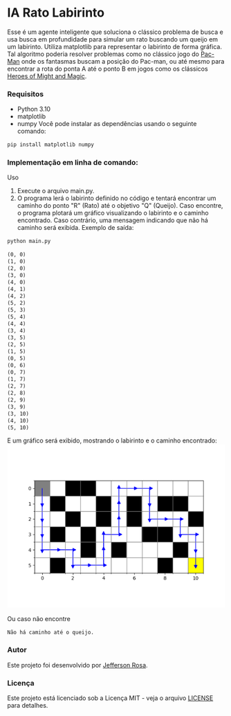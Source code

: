 # IA Rato Labirinto
Esse é um agente inteligente que soluciona o clássico problema de busca e usa busca em profundidade para simular um rato buscando um queijo em um labirinto. Utiliza matplotlib para representar o labirinto de forma gráfica.
Tal algoritmo poderia resolver problemas como no clássico jogo do [Pac-Man](https://pt.wikipedia.org/wiki/Pac-Man) onde os fantasmas buscam a posição do Pac-man, ou até mesmo para encontrar a rota do ponta A até o ponto B
 em jogos como os clássicos [Heroes of Might and Magic](https://en.wikipedia.org/wiki/Heroes_of_Might_and_Magic).

### Requisitos
- Python 3.10
- matplotlib
- numpy
Você pode instalar as dependências usando o seguinte comando:
```bash
pip install matplotlib numpy
```

### Implementação em linha de comando:
Uso
1. Execute o arquivo main.py.
2. O programa lerá o labirinto definido no código e tentará encontrar um caminho do ponto "R" (Rato) até o objetivo "Q" (Queijo).
Caso encontre, o programa plotará um gráfico visualizando o labirinto e o caminho encontrado. Caso contrário, uma mensagem indicando que não há caminho será exibida.
Exemplo de saída:

```bash
python main.py
```
```
(0, 0)
(1, 0)
(2, 0)
(3, 0)
(4, 0)
(4, 1)
(4, 2)
(5, 2)
(5, 3)
(5, 4)
(4, 4)
(3, 4)
(3, 5)
(2, 5)
(1, 5)
(0, 5)
(0, 6)
(0, 7)
(1, 7)
(2, 7)
(2, 8)
(2, 9)
(3, 9)
(3, 10)
(4, 10)
(5, 10)
```
E um gráfico será exibido, mostrando o labirinto e o caminho encontrado:
![Visualização do Labirinto e Caminho](./labirinto.png)

Ou caso não encontre
```
Não há caminho até o queijo.
```

### Autor
Este projeto foi desenvolvido por [Jefferson Rosa](https://github.com/jeffersonrosa/).

### Licença
Este projeto está licenciado sob a Licença MIT - veja o arquivo [LICENSE](LICENSE) para detalhes.
